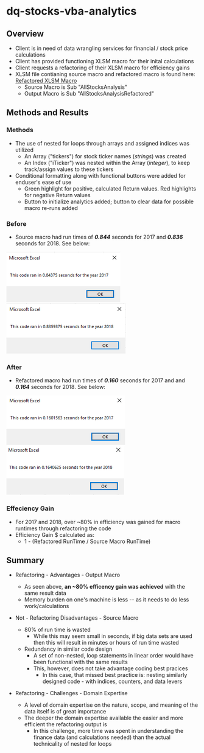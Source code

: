 # dq-stocks-vba-analytics

## Overview
* Client is in need of data wrangling services for financial / stock price calculations
* Client has provided functioning XLSM macro for their inital calculations
* Client requests a refactoring of their XLSM macro for efficiency gains
* XLSM file contianing source macro and refactored macro is found here: [Refactored XLSM Macro](https://github.com/nabilram/dq-stocks-vba-analytics/blob/main/resources/VBA_Challenge.xlsm) 
    * Source Macro is Sub "AllStocksAnalysis"
    * Output Macro is Sub "AllStocksAnalysisRefactored"

## Methods and Results

### Methods
* The use of nested for loops through arrays and assigned indices was utilized
    * An Array ("tickers") for stock ticker names (*strings*) was created
    * An Index ("iTicker") was nested within the Array (*integer*), to keep track/assign values to these tickers
* Conditional formatting along with functional buttons were added for enduser's ease of use
    * Green highlight for positive, calculated Return values. Red highlights for negative Return values
    * Button to initialize analytics added; button to clear data for possible macro re-runs added

### Before
* Source macro had run times of _**0.844**_ seconds for 2017 and _**0.836**_ seconds for 2018. See below:

![Source_Macro_Runtime_2017](https://github.com/nabilram/dq-stocks-vba-analytics/blob/main/resources/Before_Refactor_2017.PNG)
![Source_Macro_Runtime_2018](https://github.com/nabilram/dq-stocks-vba-analytics/blob/main/resources/Before_Refactor_2018.PNG)

### After
* Refactored macro had run times of _**0.160**_ seconds for 2017 and and _**0.164**_ seconds for 2018. See below:

![Output_Macro_Runtime_2017](https://github.com/nabilram/dq-stocks-vba-analytics/blob/main/resources/VBA_Challenge_2017.PNG)
![Output_Macro_Runtime_2018](https://github.com/nabilram/dq-stocks-vba-analytics/blob/main/resources/VBA_Challenge_2018.PNG) 

### Effeciency Gain
* For 2017 and 2018, over ~80% in efficiency was gained for macro runtimes through refactoring the code
* Efficiency Gain $ calculated as:
    * 1 - (Refactored RunTime / Source Macro RunTime)

## Summary
* Refactoring - Advantages - Output Macro
    * As seen above, **an ~80% efficency gain was achieved** with the same result data
    * Memory burden on one's machine is less -- as it needs to do less work/calculations

* Not - Refactoring Disadvantages - Source Macro
    * 80% of run time is wasted
        * While this may seem small in seconds, if big data sets are used then this will result in minutes or hours of run time wasted
    * Redundancy in similar code design
        * A set of non-nested, loop statements in linear order would have been functional with the same results
        * This, however, does not take advantage coding best pracices
            * In this case, that missed best practice is: nesting similarly designed code - with indices, counters, and data levers

* Refactoring - Challenges - Domain Expertise
    * A level of domain expertise on the nature, scope, and meaning of the data itself is of great importance
    * The deeper the domain expertise available the easier and more efficient the refactoring output is
        * In this challenge, more time was spent in understanding the finance data (and calculations needed) than the actual technicality of nested for loops
